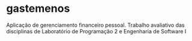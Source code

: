 # gastemenos
Aplicação de gerenciamento financeiro pessoal. Trabalho avaliativo das disciplinas de Laboratório de Programação 2 e Engenharia de Software I
